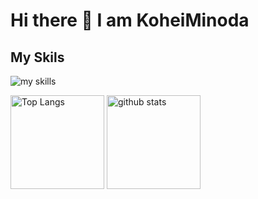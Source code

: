 # Hi there 👋 I am KoheiMinoda
## My Skils 
<img alt="my skills" src="https://skillicons.dev/icons?theme=light&perline=8&i=python,r,js,html,css,firebase,figma" />

<p align="left"> 
  <img alt="Top Langs" height="150px" src="https://github-readme-stats.vercel.app/api/top-langs/?username=KoheiMinoda&langs_count=6&theme=gruvbox&layout=compact&show_icons=true" />
  <img alt="github stats" height="150px" src="https://github-readme-stats.vercel.app/api?username=KoheiMinoda&theme=gruvbox" />
</p>


<!--
**KoheiMinoda/KoheiMinoda** is a ✨ _special_ ✨ repository because its `README.md` (this file) appears on your GitHub profile.

Here are some ideas to get you started:

- 🔭 I’m currently working on ...
- 🌱 I’m currently learning ...
- 👯 I’m looking to collaborate on ...
- 🤔 I’m looking for help with ...
- 💬 Ask me about ...
- 📫 How to reach me: ...
- 😄 Pronouns: ...
- ⚡ Fun fact: ...
-->
